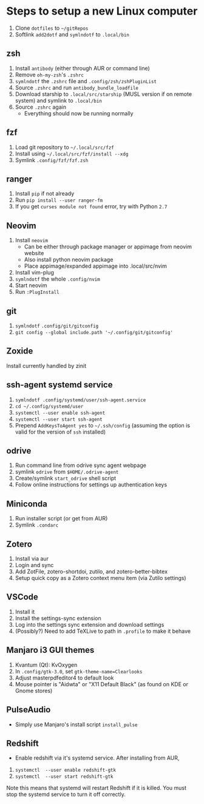 # Steps to setup a new Linux computer

1. Clone `dotfiles` to `~/gitRepos`
2. Softlink `add2dotf` and `symlndotf` to `.local/bin`

## zsh

1. Install `antibody` (either through AUR or command line)
2. Remove `oh-my-zsh`'s `.zshrc`
3. `symlndotf` the `.zshrc` file and `.config/zsh/zshPluginList`
4. Source `.zshrc` and run `antibody_bundle_loadfile`
5. Download starship to `.local/src/starship` (MUSL version if on remote
   system) and symlink to `.local/bin`
6. Source `.zshrc` again
   - Everything should now be running normally

## fzf

1. Load git repository to `~/.local/src/fzf`
2. Install using `~/.local/src/fzf/install --xdg`
3. Symlink `.config/fzf/fzf.zsh`

## ranger

1. Install `pip` if not already
2. Run `pip install --user ranger-fm`
3. If you get `curses module not found` error, try with Python `2.7`

## Neovim

1. Install `neovim`
   - Can be either through package manager or appimage from neovim website
   - Also install python neovim package
   - Place appimage/expanded appimage into .local/src/nvim
2. Install vim-plug
3. `symlndotf` the whole `.config/nvim`
4. Start neovim
5. Run `:PlugInstall`

## git

1. `symlndotf` `.config/git/gitconfig`
2. `git config --global include.path '~/.config/git/gitconfig'`

## Zoxide

Install currently handled by zinit

## ssh-agent systemd service

1. `symlndotf .config/systemd/user/ssh-agent.service`
2. `cd ~/.config/systemd/user`
3. `systemctl --user enable ssh-agent`
4. `systemctl --user start ssh-agent`
5. Prepend `AddKeysToAgent yes` to `~/.ssh/config` (assuming the option is
   valid for the version of `ssh` installed)

## odrive

1. Run command line from odrive sync agent webpage
2. symlink `odrive` from `$HOME/.odrive-agent`
3. Create/symlink `start_odrive` shell script
4. Follow online instructions for settings up authentication keys

## Miniconda

1. Run installer script (or get from AUR)
2. Symlink `.condarc`

## Zotero

1. Install via aur
2. Login and sync
3. Add ZotFile, zotero-shortdoi, zutilo, and zotero-better-bibtex
4. Setup quick copy as a Zotero context menu item (via Zutilo settings)

## VSCode

1. Install it
2. Install the settings-sync extension
3. Log into the settings sync extension and download settings
4. (Possibly?) Need to add TeXLive to path in `.profile` to make it behave

## Manjaro i3 GUI themes

1. Kvantum (Qt): KvOxygen
2. In `.config/gtk-3.0`, set `gtk-theme-name=Clearlooks`
3. Adjust masterpdfeditor4 to default look
4. Mouse pointer is "Aidwta" or "X11 Default Black" (as found on KDE or Gnome stores)

## PulseAudio
 - Simply use Manjaro's install script `install_pulse`

## Redshift
 - Enable redshift via it's systemd service. After installing from AUR,
 1. `systemctl  --user enable redshift-gtk`
 2. `systemctl  --user start redshift-gtk`

Note this means that systemd will restart Redshift if it is killed. You must
stop the systemd service to turn it off correctly.
